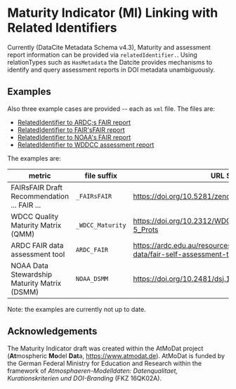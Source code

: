 # Maturity Indicator (MI) Linking with Related Identifiers

Currently (DataCite Metadata Schema v4.3), Maturity and assessment report information can be provided via `relatedIdentifier.`. Using relationTypes such as `HasMetadata` the Datcite provides mechanisms to identify and query assessment reports in DOI metadata unambiguously. 

## Examples

Also three example cases are provided -- each as `xml`  file. The files are:

* [RelatedIdentifier to ARDC;s FAIR report](/maturity_indicator_w_relatedIdentifiers/example_MI_ARDC_FAIR.xml)
* [RelatedIdentifier to FAIR'sFAIR report](/maturity_indicator_w_relatedIdentifiers/example_MI_FAIRsFAIR.xml)
* [RelatedIdentifier to NOAA's FAIR report](/maturity_indicator_w_relatedIdentifiers/example_MI_NOAA_DSMM.xml)
* [RelatedIdentifier to WDDCC assessment report](/maturity_indicator_w_relatedIdentifiers/example_MI_WDCC_Maturity.xml)

The examples are:

| metric                                       | file suffix      | URL Scheme                                                         | Example Query |
|----------------------------------------------|------------------|---------------------------------------------------------------------------------------|---|
| FAIRsFAIR Draft Recommendation ... FAIR ...  | `_FAIRsFAIR`     | https://doi.org/10.5281/zenodo.3678716                                                | `query: related_identifiers.relatedMetadataScheme:"FAIRsFAIR"` |
| WDCC Quality Maturity Matrix (QMM)           | `_WDCC_Maturity` | https://doi.org/10.2312/WDCC/TR_QMM_Checkl_Levels_4-5_Prots                           | `query: related_identifiers.relatedMetadataScheme:"WDCC_Maturity"` |
| ARDC FAIR data assessment tool               | `ARDC_FAIR`      | https://ardc.edu.au/resources/working-with-data/fair-data/fair-self-assessment-tool/  | `query: related_identifiers.relatedMetadataScheme:"ARDC_FAIR"` |
| NOAA Data Stewardship Maturity Matrix (DSMM) | `NOAA_DSMM`      | https://doi.org/10.2481/dsj.14-049                                                    | `query: related_identifiers.relatedMetadataScheme:"NOAA_DSMM"` |




Note: the examples are currently not up to date.


## Acknowledgements

The Maturity Indicator draft was created within the AtMoDat project (**At**mospheric **Mo**del **Dat**a, https://www.atmodat.de). AtMoDat is funded by the German Federal Ministry for Education and Research within the framework of *Atmosphaeren-Modelldaten: Datenqualitaet, Kurationskriterien und DOI-Branding* (FKZ 16QK02A).
